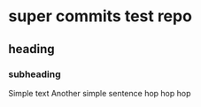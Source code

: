 # super commits test repo

## heading
### subheading

Simple text
Another simple sentence
hop hop hop